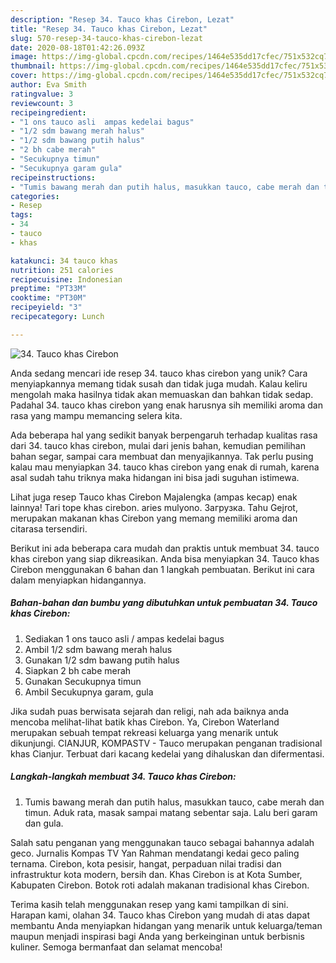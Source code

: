 ```yaml
---
description: "Resep 34. Tauco khas Cirebon, Lezat"
title: "Resep 34. Tauco khas Cirebon, Lezat"
slug: 570-resep-34-tauco-khas-cirebon-lezat
date: 2020-08-18T01:42:26.093Z
image: https://img-global.cpcdn.com/recipes/1464e535dd17cfec/751x532cq70/34-tauco-khas-cirebon-foto-resep-utama.jpg
thumbnail: https://img-global.cpcdn.com/recipes/1464e535dd17cfec/751x532cq70/34-tauco-khas-cirebon-foto-resep-utama.jpg
cover: https://img-global.cpcdn.com/recipes/1464e535dd17cfec/751x532cq70/34-tauco-khas-cirebon-foto-resep-utama.jpg
author: Eva Smith
ratingvalue: 3
reviewcount: 3
recipeingredient:
- "1 ons tauco asli  ampas kedelai bagus"
- "1/2 sdm bawang merah halus"
- "1/2 sdm bawang putih halus"
- "2 bh cabe merah"
- "Secukupnya timun"
- "Secukupnya garam gula"
recipeinstructions:
- "Tumis bawang merah dan putih halus, masukkan tauco, cabe merah dan timun. Aduk rata, masak sampai matang sebentar saja. Lalu beri garam dan gula."
categories:
- Resep
tags:
- 34
- tauco
- khas

katakunci: 34 tauco khas 
nutrition: 251 calories
recipecuisine: Indonesian
preptime: "PT33M"
cooktime: "PT30M"
recipeyield: "3"
recipecategory: Lunch

---
```



![34. Tauco khas Cirebon](https://img-global.cpcdn.com/recipes/1464e535dd17cfec/751x532cq70/34-tauco-khas-cirebon-foto-resep-utama.jpg)

Anda sedang mencari ide resep 34. tauco khas cirebon yang unik? Cara menyiapkannya memang tidak susah dan tidak juga mudah. Kalau keliru mengolah maka hasilnya tidak akan memuaskan dan bahkan tidak sedap. Padahal 34. tauco khas cirebon yang enak harusnya sih memiliki aroma dan rasa yang mampu memancing selera kita.

Ada beberapa hal yang sedikit banyak berpengaruh terhadap kualitas rasa dari 34. tauco khas cirebon, mulai dari jenis bahan, kemudian pemilihan bahan segar, sampai cara membuat dan menyajikannya. Tak perlu pusing kalau mau menyiapkan 34. tauco khas cirebon yang enak di rumah, karena asal sudah tahu triknya maka hidangan ini bisa jadi suguhan istimewa.

Lihat juga resep Tauco khas Cirebon Majalengka (ampas kecap) enak lainnya! Tari tope khas cirebon. aries mulyono. Загрузка. Tahu Gejrot, merupakan makanan khas Cirebon yang memang memiliki aroma dan citarasa tersendiri.


Berikut ini ada beberapa cara mudah dan praktis untuk membuat 34. tauco khas cirebon yang siap dikreasikan. Anda bisa menyiapkan 34. Tauco khas Cirebon menggunakan 6 bahan dan 1 langkah pembuatan. Berikut ini cara dalam menyiapkan hidangannya.

<!--inarticleads1-->

##### Bahan-bahan dan bumbu yang dibutuhkan untuk pembuatan 34. Tauco khas Cirebon:

1. Sediakan 1 ons tauco asli / ampas kedelai bagus
1. Ambil 1/2 sdm bawang merah halus
1. Gunakan 1/2 sdm bawang putih halus
1. Siapkan 2 bh cabe merah
1. Gunakan Secukupnya timun
1. Ambil Secukupnya garam, gula


Jika sudah puas berwisata sejarah dan religi, nah ada baiknya anda mencoba melihat-lihat batik khas Cirebon. Ya, Cirebon Waterland merupakan sebuah tempat rekreasi keluarga yang menarik untuk dikunjungi. CIANJUR, KOMPASTV - Tauco merupakan penganan tradisional khas Cianjur. Terbuat dari kacang kedelai yang dihaluskan dan difermentasi. 

<!--inarticleads2-->

##### Langkah-langkah membuat 34. Tauco khas Cirebon:

1. Tumis bawang merah dan putih halus, masukkan tauco, cabe merah dan timun. Aduk rata, masak sampai matang sebentar saja. Lalu beri garam dan gula.


Salah satu penganan yang menggunakan tauco sebagai bahannya adalah geco. Jurnalis Kompas TV Yan Rahman mendatangi kedai geco paling ternama. Cirebon, kota pesisir, hangat, perpaduan nilai tradisi dan infrastruktur kota modern, bersih dan. Khas Cirebon is at Kota Sumber, Kabupaten Cirebon. Botok roti adalah makanan tradisional khas Cirebon. 

Terima kasih telah menggunakan resep yang kami tampilkan di sini. Harapan kami, olahan 34. Tauco khas Cirebon yang mudah di atas dapat membantu Anda menyiapkan hidangan yang menarik untuk keluarga/teman maupun menjadi inspirasi bagi Anda yang berkeinginan untuk berbisnis kuliner. Semoga bermanfaat dan selamat mencoba!
